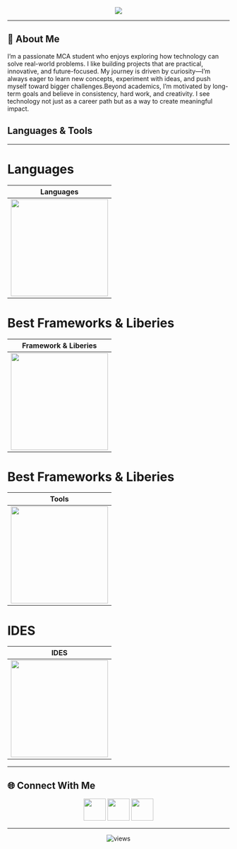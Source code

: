 <!-- Header Banner -->
<p align="center">
  <img src="https://capsule-render.vercel.app/api?type=waving&color=7F3ACE&height=200&section=header&text=I%20am%20Biman&fontSize=50&fontColor=ffffff&animation=fadeIn&fontAlignY=35" />
</p>




---

## 👋 About Me  
I’m a passionate MCA student who enjoys exploring how technology can solve real-world problems. I like building projects that are practical, innovative, and future-focused. My journey is driven by curiosity—I’m always eager to learn new concepts, experiment with ideas, and push myself toward bigger challenges.Beyond academics, I’m motivated by long-term goals and believe in consistency, hard work, and creativity. I see technology not just as a career path but as a way to create meaningful impact.

## Languages & Tools
---

# Languages

| Languages |
|-----------|
| <img src="https://skillicons.dev/icons?i=python,c,cpp,js,php" width="220"/> |
# Best Frameworks & Liberies

| Framework & Liberies |
|----------------------|
| <img src="https://skillicons.dev/icons?i=git,linux,vscode,figma" width="220"/> |

# Best Frameworks & Liberies

| Tools |
|-------|
| <img src="https://skillicons.dev/icons?i=git,linux,vscode,figma" width="220"/> |

# IDES

| IDES |
|-------|
| <img src="https://skillicons.dev/icons?i=git,linux,vscode,figma" width="220"/> |

---



## 🌐 Connect With Me  

<p align="center">
  <a href="https://linkedin.com/in/yourprofile"><img src="https://skillicons.dev/icons?i=linkedin" width="50"/></a>
  <a href="https://twitter.com/yourhandle"><img src="https://skillicons.dev/icons?i=twitter" width="50"/></a>
 <a href="mailto:your@email.com"><img src="https://skillicons.dev/icons?i=gmail" width="50"/></a>
</p>


---

<p align="center">
  <img src="https://komarev.com/ghpvc/?username=MrBimanRoy&label=Profile+Views&color=7F3ACE&style=flat" alt="views"/>
</p>
